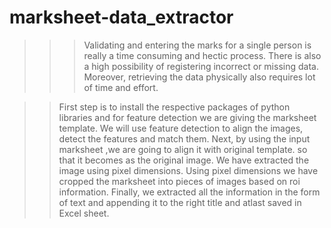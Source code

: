 # marksheet-data_extractor

>>>  Validating and entering the marks for a single person is really a time consuming and hectic process. 
>>>  There is also a high possibility of registering incorrect or missing data. 
>>>  Moreover, retrieving the data physically also requires lot of time and effort.


>>  First step is to install the respective packages of python libraries and for feature detection we are giving  the marksheet template.
>>  We will use feature detection to align the images, detect the features and match them.
>>  Next, by using the input marksheet ,we are going to align it with original template. so that it becomes as the original image.
>>  We have extracted the image using pixel dimensions.
>>  Using pixel dimensions we have cropped the marksheet into pieces of images based on roi information.
>>  Finally, we extracted all the information in the form of text and appending it to the right title and atlast saved in Excel sheet.
